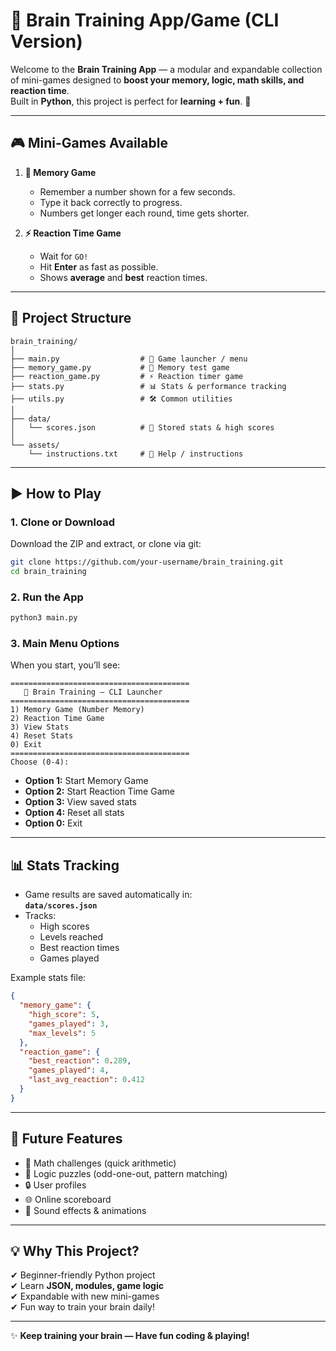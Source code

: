 # 🧠 Brain Training App/Game (CLI Version)

Welcome to the **Brain Training App** — a modular and expandable collection of mini-games designed to **boost your memory, logic, math skills, and reaction time**.  
Built in **Python**, this project is perfect for **learning + fun**. 🎉

---

## 🎮 Mini-Games Available

1. **💭 Memory Game**  
   - Remember a number shown for a few seconds.  
   - Type it back correctly to progress.  
   - Numbers get longer each round, time gets shorter.  

2. **⚡ Reaction Time Game**  
   - Wait for `GO!`  
   - Hit **Enter** as fast as possible.  
   - Shows **average** and **best** reaction times.  

---

## 📂 Project Structure

```
brain_training/
│
├── main.py                  # 🎯 Game launcher / menu
├── memory_game.py           # 💭 Memory test game
├── reaction_game.py         # ⚡ Reaction timer game
├── stats.py                 # 📊 Stats & performance tracking
├── utils.py                 # 🛠️ Common utilities
│
├── data/
│   └── scores.json          # 📁 Stored stats & high scores
│
└── assets/
    └── instructions.txt     # 📜 Help / instructions
```

---

## ▶️ How to Play

### 1. Clone or Download
Download the ZIP and extract, or clone via git:
```bash
git clone https://github.com/your-username/brain_training.git
cd brain_training
```

### 2. Run the App
```bash
python3 main.py
```

### 3. Main Menu Options
When you start, you’ll see:

```
========================================
   🧠 Brain Training — CLI Launcher
========================================
1) Memory Game (Number Memory)
2) Reaction Time Game
3) View Stats
4) Reset Stats
0) Exit
========================================
Choose (0-4):
```

- **Option 1:** Start Memory Game  
- **Option 2:** Start Reaction Time Game  
- **Option 3:** View saved stats  
- **Option 4:** Reset all stats  
- **Option 0:** Exit  

---

## 📊 Stats Tracking

- Game results are saved automatically in:  
  **`data/scores.json`**
- Tracks:  
  - High scores  
  - Levels reached  
  - Best reaction times  
  - Games played  

Example stats file:
```json
{
  "memory_game": {
    "high_score": 5,
    "games_played": 3,
    "max_levels": 5
  },
  "reaction_game": {
    "best_reaction": 0.289,
    "games_played": 4,
    "last_avg_reaction": 0.412
  }
}
```

---

## 🚀 Future Features

- 🧮 Math challenges (quick arithmetic)  
- 🧩 Logic puzzles (odd-one-out, pattern matching)  
- 🔒 User profiles  
- 🌐 Online scoreboard  
- 🎵 Sound effects & animations  

---

## 💡 Why This Project?

✔ Beginner-friendly Python project  
✔ Learn **JSON, modules, game logic**  
✔ Expandable with new mini-games  
✔ Fun way to train your brain daily!  

---

✨ **Keep training your brain — Have fun coding & playing!**
